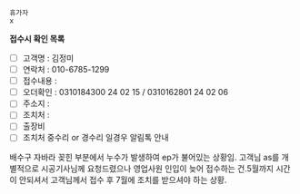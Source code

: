 ```
휴가자
x
```

**접수시 확인 목록**
- [ ] 고객명 : 김정미
- [ ] 연락처 : 010-6785-1299
- [ ] 접수내용 : 
- [ ] 오더확인 : 0310184300 24 02 15 / 0310162801 24 02 06
- [ ] 주소지 : 
- [ ] 조치처 : 
- [ ] 출장비
- [ ] 조치처 중수리 or 경수리 일경우 알림톡 안내

배수구 자바라 꽂힌 부분에서 누수가 발생하여 ep가 불어있는 상황임. 고객님 as를 개별적으로 시공기사님께 요청드렸으나  영업사원 인입이 늦어 접수하는 건.5월까지 시간이 안되셔서 고객님께서 접수 후 7월에 조치를 받으셔야 하는 상황.


